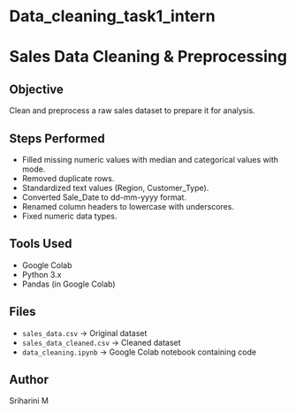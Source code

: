 # Data_cleaning_task1_intern
# Sales Data Cleaning & Preprocessing

## Objective
Clean and preprocess a raw sales dataset to prepare it for analysis.

## Steps Performed
- Filled missing numeric values with median and categorical values with mode.
- Removed duplicate rows.
- Standardized text values (Region, Customer_Type).
- Converted Sale_Date to dd-mm-yyyy format.
- Renamed column headers to lowercase with underscores.
- Fixed numeric data types.

## Tools Used
- Google Colab
- Python 3.x
- Pandas (in Google Colab)

## Files
- `sales_data.csv` → Original dataset
- `sales_data_cleaned.csv` → Cleaned dataset
- `data_cleaning.ipynb` → Google Colab notebook containing code

## Author
Sriharini M

